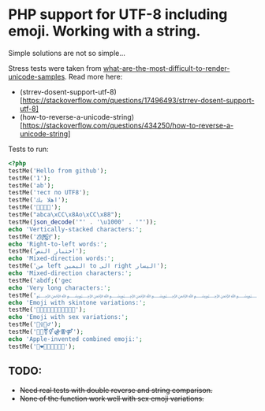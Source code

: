 # PHP support for UTF-8 including emoji. Working with a string.
Simple solutions are not so simple...

Stress tests were taken from [what-are-the-most-difficult-to-render-unicode-samples](https://stackoverflow.com/questions/34538413/what-are-the-most-difficult-to-render-unicode-samples).
Read more here:
- (strrev-dosent-support-utf-8)[https://stackoverflow.com/questions/17496493/strrev-dosent-support-utf-8]
- (how-to-reverse-a-unicode-string)[https://stackoverflow.com/questions/434250/how-to-reverse-a-unicode-string]


Tests to run:


```php
<?php
testMe('Hello from github');
testMe('1');
testMe('ab');
testMe('тест по UTF8');
testMe('اهلا بك');
testMe('👹👺💀👻');
testMe("abca\xCC\x8Ao\xCC\x88");
testMe(json_decode('"' . '\u1000' . '"'));
echo 'Vertically-stacked characters:';
testMe('Z̤͔ͧ̑̓ä͖̭̈̇lͮ̒ͫǧ̗͚̚o̙̔ͮ̇͐̇');
echo 'Right-to-left words:';
testMe('اختبار النص');
echo 'Mixed-direction words:';
testMe('من left اليمين to الى right اليسار');
echo 'Mixed-direction characters:';
testMe('a‭b‮c‭d‮e‭f‮g');
echo 'Very long characters:';
testMe('﷽﷽﷽﷽﷽﷽﷽﷽﷽﷽﷽﷽﷽﷽﷽﷽');
echo 'Emoji with skintone variations:';
testMe('👱👱🏻👱🏼👱🏽👱🏾👱🏿');
echo 'Emoji with sex variations:';
testMe('🧟‍♀️🧟‍♂️');
testMe('👭👬⚧⚥⚣⚢⚤');
echo 'Apple-invented combined emoji:';
testMe('👨‍❤️‍💋‍👨👩‍👩‍👧‍👦');
```
## TODO: 

- ~~Need real tests with double reverse and string comparison.~~
- ~~None of the function work well with sex emoji variations.~~